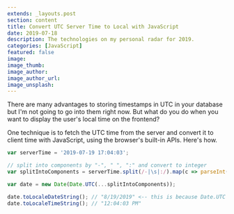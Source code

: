 ```yaml
---
extends: _layouts.post
section: content
title: Convert UTC Server Time to Local with JavaScript
date: 2019-07-18
description: The technologies on my personal radar for 2019.
categories: [JavaScript]
featured: false
image: 
image_thumb: 
image_author: 
image_author_url: 
image_unsplash: 
---
```


There are many advantages to storing timestamps in UTC in your database but I'm not going to go into them right now. But what do you do when you want to display the user's local time on the frontend?

One technique is to fetch the UTC time from the server and convert it to client time with JavaScript, using the browser's built-in APIs. Here's how.

```javascript
var serverTime = '2019-07-19 17:04:03';

// split into components by "-", " ", ":" and convert to integer
var splitIntoComponents = serverTime.split(/-|\s|:/).map(c => parseInt(c, 10)); // [2019, 07, 19, 17, 04, 03]

var date = new Date(Date.UTC(...splitIntoComponents));

date.toLocaleDateString(); // "8/19/2019" <-- this is because Date.UTC month parameter is 0-index based
date.toLocaleTimeString(); // "12:04:03 PM"
```
